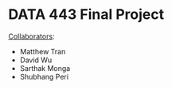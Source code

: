 # DATA 443 Final Project

<ins>Collaborators</ins>:
- Matthew Tran
- David Wu
- Sarthak Monga
- Shubhang Peri

